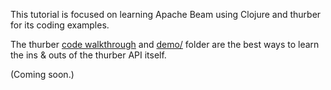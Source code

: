 This tutorial is focused on learning Apache Beam using 
Clojure and thurber for its coding examples. 

The thurber 
[code walkthrough](../demo/walkthrough.clj) and
[demo/](../demo/) folder are the best ways to learn
the ins &amp; outs of the thurber API itself.

(Coming soon.)
